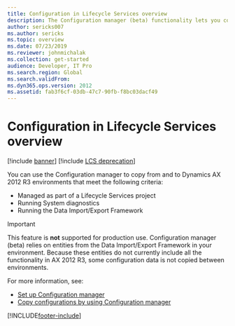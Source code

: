 ```yaml
---
title: Configuration in Lifecycle Services overview
description: The Configuration manager (beta) functionality lets you copy a configuration from one instance of Microsoft Dynamics AX 2012 R3 to another.
author: sericks007
ms.author: sericks
ms.topic: overview
ms.date: 07/23/2019
ms.reviewer: johnmichalak
ms.collection: get-started
audience: Developer, IT Pro
ms.search.region: Global
ms.search.validFrom: 
ms.dyn365.ops.version: 2012
ms.assetid: fab3f6cf-03db-47c7-90fb-f8bc03dacf49
---
```


# Configuration in Lifecycle Services overview

[!include [banner](../includes/banner.md)]
[!include [LCS deprecation](../includes/lcs-deprecation.md)]

You can use the Configuration manager to copy from and to Dynamics AX 2012 R3 environments that meet the following criteria:
-   Managed as part of a Lifecycle Services project
-   Running System diagnostics
-   Running the Data Import/Export Framework

> [!IMPORTANT]
> This feature is **not** supported for production use. Configuration manager (beta) relies on entities from the Data Import/Export Framework in your environment. Because these entities do not currently include all the functionality in AX 2012 R3, some configuration data is not copied between environments.

For more information, see:
-   [Set up Configuration manager](set-up-configuration-manager-lcs.md)
-   [Copy configurations by using Configuration manager](copy-configuration-lcs.md)







[!INCLUDE[footer-include](../../../includes/footer-banner.md)]
